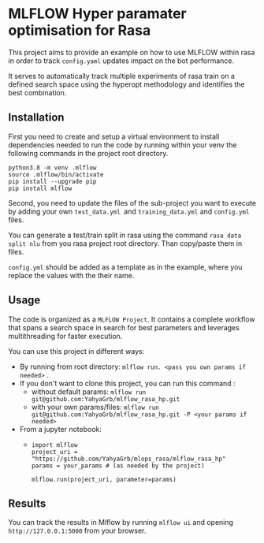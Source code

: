 # MLFLOW Hyper paramater optimisation for Rasa

This project aims to provide an example on how to use MLFLOW within rasa in order to track `config.yaml` updates impact on the bot performance.

It serves to automatically track multiple experiments of rasa train on a defined search space using the hyperopt methodology and identifies the best combination.

## Installation

First you need to create and setup a virtual environment to install dependencies needed to run the code by running within your venv the following commands in the project root directory.

```
python3.8 -m venv .mlflow 
source .mlflow/bin/activate
pip install --upgrade pip
pip install mlflow
```

Second, you need to update the files of the sub-project you want to execute by adding your own `test_data.yml `and `training_data.yml` and `config.yml` files.

You can generate a test/train split in rasa using the command `rasa data split nlu` from you rasa project root directory. Than copy/paste them in files.

`config.yml` should be added as a template as in the example, where you replace the values with the their name.

## Usage

The code is organized as a `MLFLOW Project`. It contains a complete workflow that spans a search space in search for best parameters and leverages multithreading for faster execution.

You can use this project in different ways:

- By running from root directory: `mlflow run. <pass you own params if needed>` .
- If you don't want to clone this project, you can run this command :
  - without default params: `mlflow run git@github.com:YahyaGrb/mlflow_rasa_hp.git`
  - with your own params/files: `mlflow run git@github.com:YahyaGrb/mlflow_rasa_hp.git -P <your params if needed>`
- From a jupyter notebook:
  - ```
    import mlflow
    project_uri = "https://github.com/YahyaGrb/mlops_rasa/mlflow_rasa_hp"
    params = your_params # (as needed by the project)

    mlflow.run(project_uri, parameter=params)
    ```

## Results

You can track the results in Mlflow by running `mlflow ui` and opening `http://127.0.0.1:5000` from your browser.
